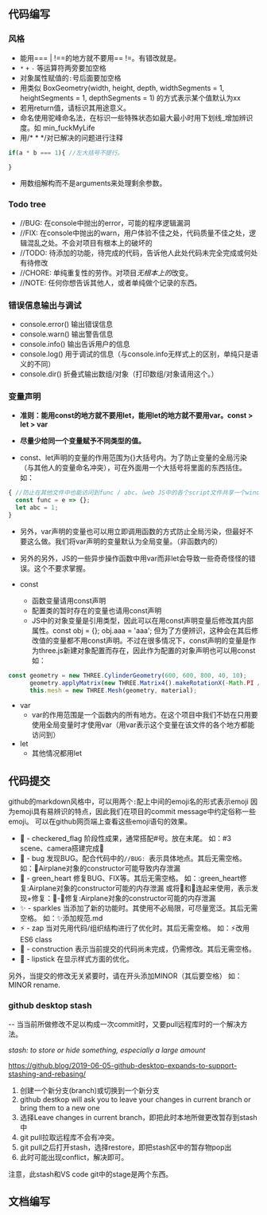## 代码编写
### 风格
- 能用=== | !==的地方就不要用== !=。有错改就是。
- `*`  `+`  `-` 等运算符两旁要加空格
- 对象属性赋值的`:`号后面要加空格
- 用类似
  BoxGeometry(width, height, depth, widthSegments = 1, heightSegments = 1, depthSegments = 1)
  的方式表示某个值默认为xx
- 若用return值，请标识其用途意义。
- 命名使用驼峰命名法，在标识一些特殊状态如最大最小时用下划线_增加辨识度。如 min_fuckMyLife
- 用/*
    *
    */对已解决的问题进行注释
```js
if(a * b === 1){ //左大括号不提行。

}
```
- 用数组解构而不是arguments来处理剩余参数。
### Todo tree
- //BUG: 在console中抛出的error，可能的程序逻辑漏洞
- //FIX: 在console中抛出的warn，用户体验不佳之处，代码质量不佳之处，逻辑混乱之处。不会对项目有根本上的破坏的
- //TODO: 待添加的功能，待完成的代码，告诉他人此处代码未完全完成或何处有待修改
- //CHORE: 单纯重复性的劳作。对项目*无根本上的*改变。
- //NOTE: 任何你想告诉其他人，或者单纯做个记录的东西。

### 错误信息输出与调试
- console.error() 输出错误信息
- console.warn() 输出警告信息
- console.info() 输出告诉用户的信息
- console.log() 用于调试的信息（与console.info无样式上的区别，单纯只是语义的不同）
- console.dir() 折叠式输出数组/对象（打印数组/对象请用这个。）

### 变量声明

- **准则：能用const的地方就不要用let，能用let的地方就不要用var。const > let > var**
- **尽量少给同一个变量赋予不同类型的值。**

- const、let声明的变量的作用范围为{}大括号内。为了防止变量的全局污染（与其他人的变量命名冲突），可在外面用一个大括号将里面的东西括住。
  如：
```js
{ //防止在其他文件中也能访问到func / abc。（web JS中的各个script文件共享一个window作用域）
  const func = e => {};
  let abc = 1;
}
```
- 另外，var声明的变量也可以用立即调用函数的方式防止全局污染，但最好不要这么做。我们将var声明的变量默认为全局变量。（非函数内的）
- 另外的另外，JS的一些异步操作函数中用var而非let会导致一些奇奇怪怪的错误。这个不要求掌握。

- const
  - 函数变量请用const声明
  - 配置类的暂时存在的变量也请用const声明
  - JS中的对象变量是引用类型，因此可以在用const声明变量后修改其内部属性。const obj = {}; obj.aaa = 'aaa'; 但为了方便辨识，这种会在其后修改值的变量都不用const声明。不过在很多情况下，const声明的变量是作为three.js新建对象配置而存在，因此作为配置的对象声明也可以用const
    如：  
```js
const geometry = new THREE.CylinderGeometry(600, 600, 800, 40, 10);
      geometry.applyMatrix(new THREE.Matrix4().makeRotationX(-Math.PI / 2));
      this.mesh = new THREE.Mesh(geometry, material);
```
- var
  - var的作用范围是一个函数内的所有地方。在这个项目中我们不妨在只用要使用全局变量时才使用var（用var表示这个变量在该文件的各个地方都能访问到）
- let
  - 其他情况都用let

## 代码提交

github的markdown风格中，可以用两个`:`配上中间的emoji名的形式表示emoji
因为emoji具有易辨识的特点，因此我们在项目的commit message中约定俗称一些emoji。
可以在github网页端上查看这些emoji语句的效果。
- :checkered_flag: - checkered_flag 阶段性成果，通常搭配#号。放在末尾。
  如：#3 scene、camera搭建完成:checkered_flag:
- :bug: - bug 发现BUG。配合代码中的`//BUG: `表示具体地点。其后无需空格。
  如：:bug:Airplane对象的constructor可能导致内存泄漏
- :green_heart: - green_heart 修复BUG、FIX等。其后无需空格。
  如：:green_heart修复:Airplane对象的constructor可能的内存泄漏
  或将:bug:和:green_heart:连起来使用，表示发现+修复：:green_heart:-:bug:修复:Airplane对象的constructor可能的内存泄漏
- :sparkles: - sparkles 当添加了新的功能时。其使用不必局限，可尽量宽泛。其后无需空格。
  如：:sparkles:添加规范.md
- :zap: - zap 当对先用代码/组织结构进行了优化时。其后无需空格。
  如：:zap:改用ES6 class
- :construction: - construction 表示当前提交的代码尚未完成，仍需修改。其后无需空格。
- :lipstick: - lipstick 在显示样式方面的优化。

另外，当提交的修改无关紧要时，请在开头添加MINOR（其后要空格）
如：MINOR rename.


### github desktop stash

-- 当当前所做修改不足以构成一次commit时，又要pull远程库时的一个解决方法。

*stash: to store or hide something, especially a large amount*

https://github.blog/2019-06-05-github-desktop-expands-to-support-stashing-and-rebasing/

1. 创建一个新分支(branch)或切换到一个新分支
2. github destkop will ask you to leave your changes in current branch or bring them to a new one
3. 选择Leave changes in current branch，即把此时本地所做更改暂存到stash中
5. git pull拉取远程库不会有冲突。
6. git pull之后打开stash，选择restore，即把stash区中的暂存物pop出
7. 此时可能出现conflict，解决即可。

注意，此stash和VS code git中的stage是两个东西。

## 文档编写


